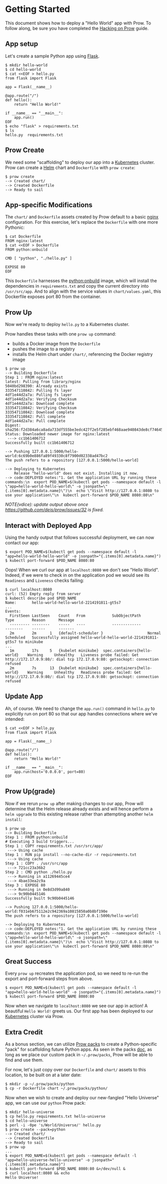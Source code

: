 # Getting Started

This document shows how to deploy a "Hello World" app with Prow. To follow along, be sure you
have completed the [Hacking on Prow](hacking.md) guide.

## App setup

Let's create a sample Python app using [Flask](http://flask.pocoo.org/).

```shell
$ mkdir hello-world
$ cd hello-world
$ cat <<EOF > hello.py
from flask import Flask

app = Flask(__name__)

@app.route("/")
def hello():
    return "Hello World!"

if __name__ == "__main__":
    app.run()
EOF
$ echo "flask" > requirements.txt
$ ls
hello.py  requirements.txt
```

## Prow Create

We need some "scaffolding" to deploy our app into a [Kubernetes][] cluster. Prow can create a
[Helm][] chart and `Dockerfile` with `prow create`:

```shell
$ prow create
--> Created chart/
--> Created Dockerfile
--> Ready to sail
```

## App-specific Modifications

The `chart/` and `Dockerfile` assets created by Prow default to a basic [nginx][]
configuration. For this exercise, let's replace the `Dockerfile` with one more Pythonic:

```shell
$ cat Dockerfile
FROM nginx:latest
$ cat <<EOF > Dockerfile
FROM python:onbuild

CMD [ "python", "./hello.py" ]

EXPOSE 80
EOF
```

This `Dockerfile` harnesses the [python:onbuild](https://hub.docker.com/_/python/) image, which
will install the dependencies in `requirements.txt` and copy the current directory
into `/usr/src/app`. And to align with the service values in `chart/values.yaml`, this Dockerfile
exposes port 80 from the container.

## Prow Up

Now we're ready to deploy `hello.py` to a Kubernetes cluster.

Prow handles these tasks with one `prow up` command:

- builds a Docker image from the `Dockerfile`
- pushes the image to a registry
- installs the Helm chart under `chart/`, referencing the Docker registry image

```shell
$ prow up
--> Building Dockerfile
Step 1 : FROM nginx:latest
latest: Pulling from library/nginx
5040bd298390: Already exists
333547110842: Pulling fs layer
4df1e44d2a7a: Pulling fs layer
4df1e44d2a7a: Verifying Checksum
4df1e44d2a7a: Download complete
333547110842: Verifying Checksum
333547110842: Download complete
333547110842: Pull complete
4df1e44d2a7a: Pull complete
Digest: sha256:f2d384a6ca8ada733df555be3edc427f2e5f285ebf468aae940843de8cf74645
Status: Downloaded newer image for nginx:latest
 ---> cc1b61406712
Successfully built cc1b61406712

--> Pushing 127.0.0.1:5000/hello-world:6c69b0e886fa89f49330c8f7900d02338ad47bc2
The push refers to a repository [127.0.0.1:5000/hello-world]

--> Deploying to Kubernetes
    Release "hello-world" does not exist. Installing it now.
--> code:DEPLOYED notes:"1. Get the application URL by running these commands:\n  export POD_NAME=$(kubectl get pods --namespace default -l \"app=hello-world-hello-world\" -o jsonpath=\"{.items[0].metadata.name}\")\n  echo \"Visit http://127.0.0.1:8080 to use your application\"\n  kubectl port-forward $POD_NAME 8080:80\n"
```

_NOTE(vdice): update output above once https://github.com/deis/prow/issues/32 is fixed._

## Interact with Deployed App

Using the handy output that follows successful deployment, we can now contact our app:

```shell
$ export POD_NAME=$(kubectl get pods --namespace default -l "app=hello-world-hello-world" -o jsonpath="{.items[0].metadata.name}")
$ kubectl port-forward $POD_NAME 8080:80
```

Oops! When we curl our app at `localhost:8080` we don't see "Hello World".  Indeed, if we were to check in on the application pod we would see its `Readiness` and `Liveness` checks failing:

```shell
$ curl localhost:8080
curl: (52) Empty reply from server
$ kubectl describe pod $POD_NAME
Name:		hello-world-hello-world-2214191811-gt5s7
...
Events:
  FirstSeen	LastSeen	Count	From			SubObjectPath			Type		Reason		Message
  ---------	--------	-----	----			-------------			--------	------		-------
  2m		2m		1	{default-scheduler }					Normal		Scheduled	Successfully assigned hello-world-hello-world-2214191811-gt5s7 to minikube
...
  1m		17s		5	{kubelet minikube}	spec.containers{hello-world}	Warning		Unhealthy	Liveness probe failed: Get http://172.17.0.9:80/: dial tcp 172.17.0.9:80: getsockopt: connection refused
  2m		7s		13	{kubelet minikube}	spec.containers{hello-world}	Warning		Unhealthy	Readiness probe failed: Get http://172.17.0.9:80/: dial tcp 172.17.0.9:80: getsockopt: connection refused
```

## Update App

Ah, of course.  We need to change the `app.run()` command in `hello.py` to explicitly run on port 80 so that our app handles connections where we've intended:

```shell
$ cat <<EOF > hello.py
from flask import Flask

app = Flask(__name__)

@app.route("/")
def hello():
    return "Hello World!"

if __name__ == "__main__":
    app.run(host='0.0.0.0', port=80)
EOF
```

## Prow Up(grade)

Now if we rerun `prow up` after making changes to our app, Prow will determine that the Helm release already exists and will hence perform a `helm upgrade` to this existing release rather than attempting another `helm install`:

```shell
$ prow up
--> Building Dockerfile
Step 1 : FROM python:onbuild
# Executing 3 build triggers...
Step 1 : COPY requirements.txt /usr/src/app/
 ---> Using cache
Step 1 : RUN pip install --no-cache-dir -r requirements.txt
 ---> Using cache
Step 1 : COPY . /usr/src/app
 ---> 721cc23a36b2
Step 2 : CMD python ./hello.py
 ---> Running in a11269445ce4
 ---> 4bae33ea2c9a
Step 3 : EXPOSE 80
 ---> Running in 0e8d3d99a840
 ---> 9c90b0445146
Successfully built 9c90b0445146

--> Pushing 127.0.0.1:5000/hello-world:f031eb675112e2c942369a10815850a0b8bf190e
The push refers to a repository [127.0.0.1:5000/hello-world]

--> Deploying to Kubernetes
--> code:DEPLOYED notes:"1. Get the application URL by running these commands:\n  export POD_NAME=$(kubectl get pods --namespace default -l \"app=hello-world-hello-world\" -o jsonpath=\"{.items[0].metadata.name}\")\n  echo \"Visit http://127.0.0.1:8080 to use your application\"\n  kubectl port-forward $POD_NAME 8080:80\n"
```

## Great Success

Every `prow up` recreates the application pod, so we need to re-run the export and port-forward
steps from above.

```shell
$ export POD_NAME=$(kubectl get pods --namespace default -l "app=hello-world-hello-world" -o jsonpath="{.items[0].metadata.name}")
$ kubectl port-forward $POD_NAME 8080:80
```

Now when we navigate to `localhost:8080` we see our app in action!  A beautiful `Hello World!` greets us.  Our first app has been deployed to our [Kubernetes][] cluster via Prow.

## Extra Credit

As a bonus section, we can utilize [Prow packs](packs.md) to create a Python-specific "pack" for scaffolding future Python apps.  As seen in the packs [doc](packs.md), as long as we place our custom pack in `~/.prow/packs`, Prow will be able to find and use them.

For now, let's just copy over our `Dockerfile` and `chart/` assets to this location, to be built on at a later date:

```shell
$ mkdir -p ~/.prow/packs/python
$ cp -r Dockerfile chart ~/.prow/packs/python/
```

Now when we wish to create and deploy our new-fangled "Hello Universe" app, we can use our `python` Prow pack:

```shell
$ mkdir hello-universe
$ cp hello.py requirements.txt hello-universe
$ cd hello-universe
$ perl -i -0pe 's/World/Universe/' hello.py
$ prow create --pack=python
--> Created chart/
--> Created Dockerfile
--> Ready to sail
$ prow up
...
$ export POD_NAME=$(kubectl get pods --namespace default -l "app=hello-universe-hello-universe" -o jsonpath="{.items[0].metadata.name}")
$ kubectl port-forward $POD_NAME 8080:80 &>/dev/null &
$ curl localhost:8080 && echo
Hello Universe!
```

[Helm]: https://github.com/kubernetes/helm
[nginx]: https://nginx.org/en/
[Kubernetes]: https://kubernetes.io/
